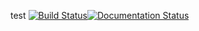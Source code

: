 test
[![Build Status](https://travis-ci.org/IvanMalison/okcupyd.svg?branch=master)](https://travis-ci.org/IvanMalison/okcupyd)[![Documentation Status](https://readthedocs.org/projects/okcupyd/badge/?version=latest)](http://okcupyd.readthedocs.org/en/latest/)